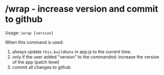# /wrap - increase version and commit to github

Usage: `/wrap [version]`

When this command is used:
1. always update `this.buildDate` in app.js to the current time.
2. only if the user added "version" to the commandnd: increase the version of the app (patch level)
3. commit all changes to github
